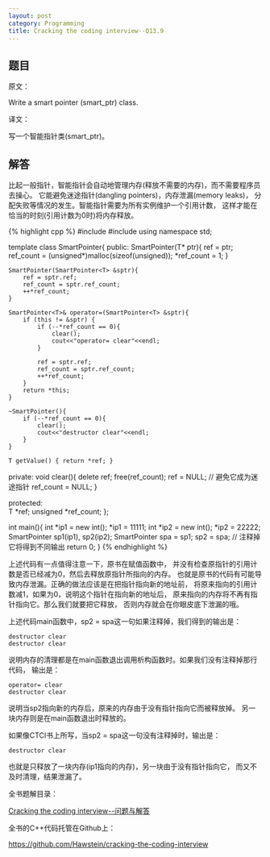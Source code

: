 ```yaml
---
layout: post
category: Programming
title: Cracking the coding interview--Q13.9
---
```


## 题目

原文：

Write a smart pointer (smart_ptr) class.

译文：

写一个智能指针类(smart_ptr)。

## 解答

比起一般指针，智能指针会自动地管理内存(释放不需要的内存)，而不需要程序员去操心。
它能避免迷途指针(dangling pointers)，内存泄漏(memory leaks)，
分配失败等情况的发生。智能指针需要为所有实例维护一个引用计数，
这样才能在恰当的时刻(引用计数为0时)将内存释放。

{% highlight cpp %}
#include <iostream>
#include <cstdlib>
using namespace std;

template <typename T>
class SmartPointer{
public:
    SmartPointer(T* ptr){
        ref = ptr;
        ref_count = (unsigned*)malloc(sizeof(unsigned));
        *ref_count = 1;
    }
	
    SmartPointer(SmartPointer<T> &sptr){
        ref = sptr.ref;
        ref_count = sptr.ref_count;
        ++*ref_count;
    }
	
    SmartPointer<T>& operator=(SmartPointer<T> &sptr){
        if (this != &sptr) {
            if (--*ref_count == 0){
                clear();
                cout<<"operator= clear"<<endl;
            }
            
            ref = sptr.ref;
            ref_count = sptr.ref_count;
            ++*ref_count;
        }
        return *this;
    }
	
    ~SmartPointer(){
        if (--*ref_count == 0){
            clear();
            cout<<"destructor clear"<<endl;
        }
    }
	
    T getValue() { return *ref; }
    
private:
    void clear(){
        delete ref;
        free(ref_count);
        ref = NULL; // 避免它成为迷途指针
        ref_count = NULL;
    }
   
protected:	
    T *ref;
    unsigned *ref_count;
};

int main(){
    int *ip1 = new int();
    *ip1 = 11111;
    int *ip2 = new int();
    *ip2 = 22222;
    SmartPointer<int> sp1(ip1), sp2(ip2);
    SmartPointer<int> spa = sp1;
    sp2 = spa; // 注释掉它将得到不同输出
    return 0;
}
{% endhighlight %}

上述代码有一点值得注意一下，原书在赋值函数中，
并没有检查原指针的引用计数是否已经减为0，然后去释放原指针所指向的内存。
也就是原书的代码有可能导致内存泄漏。正确的做法应该是在把指针指向新的地址前，
将原来指向的引用计数减1，如果为0，说明这个指针在指向新的地址后，
原来指向的内存将不再有指针指向它。那么我们就要把它释放，
否则内存就会在你眼皮底下泄漏的哦。

上述代码main函数中，sp2 = spa这一句如果注释掉，我们得到的输出是：

	destructor clear
	destructor clear

说明内存的清理都是在main函数退出调用析构函数时。如果我们没有注释掉那行代码，
输出是：

	operator= clear
	destructor clear

说明当sp2指向新的内存后，原来的内存由于没有指针指向它而被释放掉。
另一块内存则是在main函数退出时释放的。

如果像CTCI书上所写，当sp2 = spa这一句没有注释掉时，输出是：

	destructor clear
	
也就是只释放了一块内存(ip1指向的内存)，另一块由于没有指针指向它，
而又不及时清理，结果泄漏了。


全书题解目录：

[Cracking the coding interview--问题与解答](/posts/ctci-solutions-contents.html)

全书的C++代码托管在Github上：

<https://github.com/Hawstein/cracking-the-coding-interview>
